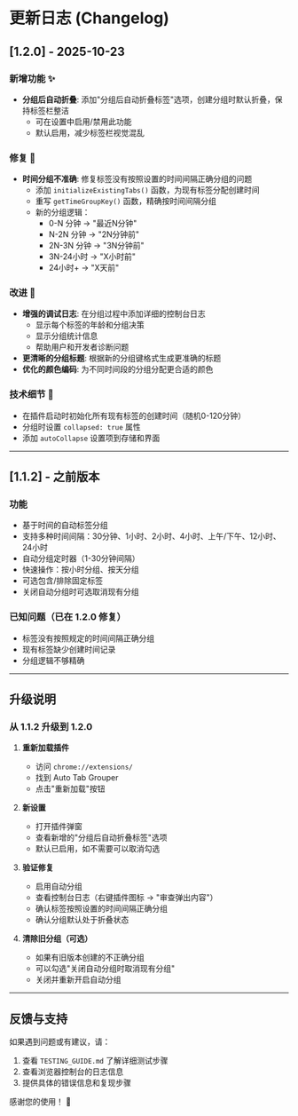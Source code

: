 # 更新日志 (Changelog)

## [1.2.0] - 2025-10-23

### 新增功能 ✨
- **分组后自动折叠**: 添加"分组后自动折叠标签"选项，创建分组时默认折叠，保持标签栏整洁
  - 可在设置中启用/禁用此功能
  - 默认启用，减少标签栏视觉混乱

### 修复 🐛
- **时间分组不准确**: 修复标签没有按照设置的时间间隔正确分组的问题
  - 添加 `initializeExistingTabs()` 函数，为现有标签分配创建时间
  - 重写 `getTimeGroupKey()` 函数，精确按时间间隔分组
  - 新的分组逻辑：
    - 0-N 分钟 → "最近N分钟"
    - N-2N 分钟 → "2N分钟前"
    - 2N-3N 分钟 → "3N分钟前"
    - 3N-24小时 → "X小时前"
    - 24小时+ → "X天前"

### 改进 🚀
- **增强的调试日志**: 在分组过程中添加详细的控制台日志
  - 显示每个标签的年龄和分组决策
  - 显示分组统计信息
  - 帮助用户和开发者诊断问题
- **更清晰的分组标题**: 根据新的分组键格式生成更准确的标题
- **优化的颜色编码**: 为不同时间段的分组分配更合适的颜色

### 技术细节 🔧
- 在插件启动时初始化所有现有标签的创建时间（随机0-120分钟）
- 分组时设置 `collapsed: true` 属性
- 添加 `autoCollapse` 设置项到存储和界面

---

## [1.1.2] - 之前版本

### 功能
- 基于时间的自动标签分组
- 支持多种时间间隔：30分钟、1小时、2小时、4小时、上午/下午、12小时、24小时
- 自动分组定时器（1-30分钟间隔）
- 快速操作：按小时分组、按天分组
- 可选包含/排除固定标签
- 关闭自动分组时可选取消现有分组

### 已知问题（已在 1.2.0 修复）
- 标签没有按照规定的时间间隔正确分组
- 现有标签缺少创建时间记录
- 分组逻辑不够精确

---

## 升级说明

### 从 1.1.2 升级到 1.2.0

1. **重新加载插件**
   - 访问 `chrome://extensions/`
   - 找到 Auto Tab Grouper
   - 点击"重新加载"按钮

2. **新设置**
   - 打开插件弹窗
   - 查看新增的"分组后自动折叠标签"选项
   - 默认已启用，如不需要可以取消勾选

3. **验证修复**
   - 启用自动分组
   - 查看控制台日志（右键插件图标 → "审查弹出内容"）
   - 确认标签按照设置的时间间隔正确分组
   - 确认分组默认处于折叠状态

4. **清除旧分组（可选）**
   - 如果有旧版本创建的不正确分组
   - 可以勾选"关闭自动分组时取消现有分组"
   - 关闭并重新开启自动分组

---

## 反馈与支持

如果遇到问题或有建议，请：
1. 查看 `TESTING_GUIDE.md` 了解详细测试步骤
2. 查看浏览器控制台的日志信息
3. 提供具体的错误信息和复现步骤

感谢您的使用！ 🎉

